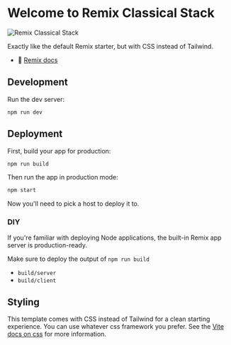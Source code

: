# Welcome to Remix Classical Stack

![Remix Classical Stack](https://res.cloudinary.com/diyro4kpu/image/upload/v1730895980/remix-classical-stack-cover_elryah.jpg)

Exactly like the default Remix starter, but with CSS instead of Tailwind.

- 📖 [Remix docs](https://remix.run/docs)

## Development

Run the dev server:

```shellscript
npm run dev
```

## Deployment

First, build your app for production:

```sh
npm run build
```

Then run the app in production mode:

```sh
npm start
```

Now you'll need to pick a host to deploy it to.

### DIY

If you're familiar with deploying Node applications, the built-in Remix app server is production-ready.

Make sure to deploy the output of `npm run build`

- `build/server`
- `build/client`

## Styling

This template comes with CSS instead of Tailwind for a clean starting experience. You can use whatever css framework you prefer. See the [Vite docs on css](https://vitejs.dev/guide/features.html#css) for more information.
